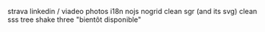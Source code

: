 strava
linkedin / viadeo
photos
i18n
nojs
nogrid
clean sgr (and its svg)
clean sss
tree shake three
"bientôt disponible"
